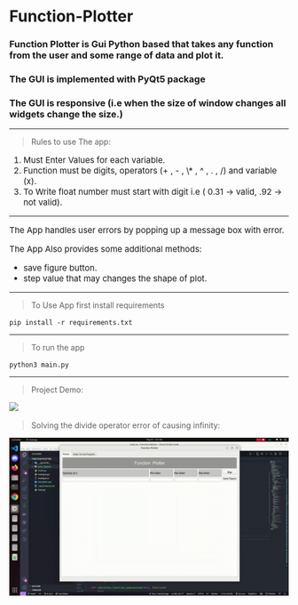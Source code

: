 # Function-Plotter

### Function Plotter is Gui Python based that takes any function from the user and some range of data and plot it.

### The GUI is implemented with PyQt5 package

### The GUI is responsive (i.e when the size of window changes all widgets change the size.)

<hr>

> Rules to use The app:

<ol style="font-size:15px">
<li>Must Enter Values for each variable.</li>
<li>Function must be digits, operators (+ , - , \* , ^ , . , /) and variable (x).</li>
<li>To Write float number must start with digit i.e ( 0.31 -> valid, .92 -> not valid).</li>
</ol>

<hr>

<p style="font-size:15px"> The App handles user errors by popping up a message box with error.</p>
<p style="font-size:15px">The App Also provides some additional methods:</p>
<ul style="font-size:15px"><li>save figure button.</li><li>step value that may changes the shape of plot.</li></ul>

<hr>

> To Use App first install requirements

```
pip install -r requirements.txt
```

<hr>

> To run the app

```
python3 main.py
```

<hr>

> Project Demo:

<img src="./docs/MAIN_GUI.gif" >

> Solving the divide operator error of causing infinity:

<img src="./docs/divide_operator.gif">
